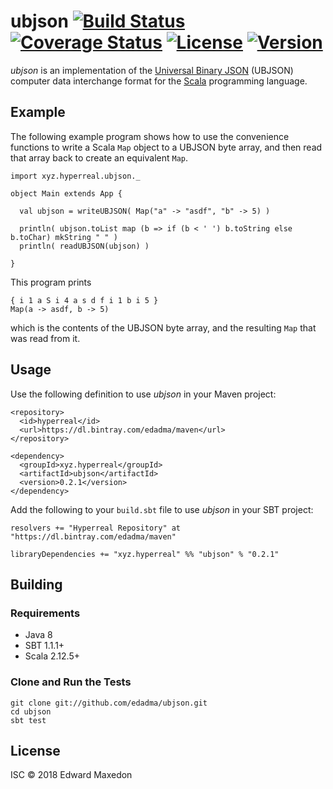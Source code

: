 ubjson
[![Build Status](https://www.travis-ci.org/edadma/ubjson.svg?branch=master)](https://www.travis-ci.org/edadma/ubjson)
[![Coverage Status](https://coveralls.io/repos/github/edadma/ubjson/badge.svg?branch=master)](https://coveralls.io/github/edadma/ubjson?branch=master)
[![License](https://img.shields.io/badge/license-ISC-blue.svg)](https://opensource.org/licenses/ISC)
[![Version](https://img.shields.io/badge/latest_release-v0.2.1-orange.svg)](https://www.scala-sbt.org/)
======

*ubjson* is an implementation of the [Universal Binary JSON](http://ubjson.org/) (UBJSON) computer data interchange format for the [Scala](http://scala-lang.org) programming language.


Example
-------

The following example program shows how to use the convenience functions to write a Scala `Map` object to a UBJSON byte array, and then read that array back to create an equivalent `Map`.

    import xyz.hyperreal.ubjson._

    object Main extends App {

      val ubjson = writeUBJSON( Map("a" -> "asdf", "b" -> 5) )

      println( ubjson.toList map (b => if (b < ' ') b.toString else b.toChar) mkString " " )
      println( readUBJSON(ubjson) )

    }

This program prints

    { i 1 a S i 4 a s d f i 1 b i 5 }
    Map(a -> asdf, b -> 5)

which is the contents of the UBJSON byte array, and the resulting `Map` that was read from it.


Usage
-----

Use the following definition to use *ubjson* in your Maven project:

	<repository>
	  <id>hyperreal</id>
	  <url>https://dl.bintray.com/edadma/maven</url>
	</repository>

	<dependency>
	  <groupId>xyz.hyperreal</groupId>
	  <artifactId>ubjson</artifactId>
	  <version>0.2.1</version>
	</dependency>

Add the following to your `build.sbt` file to use *ubjson* in your SBT project:

	resolvers += "Hyperreal Repository" at "https://dl.bintray.com/edadma/maven"

	libraryDependencies += "xyz.hyperreal" %% "ubjson" % "0.2.1"


Building
--------

### Requirements

- Java 8
- SBT 1.1.1+
- Scala 2.12.5+

### Clone and Run the Tests

	git clone git://github.com/edadma/ubjson.git
	cd ubjson
	sbt test


License
-------

ISC © 2018 Edward Maxedon